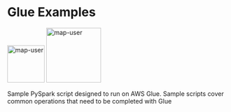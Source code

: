 # Glue Examples

<img width="85" alt="map-user" src="https://img.shields.io/badge/views-1144-green"> <img width="125" alt="map-user" src="https://img.shields.io/badge/unique visits-256-green">

Sample PySpark script designed to run on AWS Glue. Sample scripts cover common operations that need to be completed with Glue
